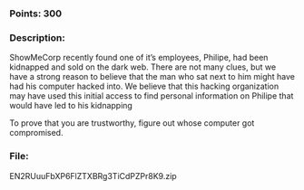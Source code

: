 ### Points: 300

### Description: 

ShowMeCorp recently found one of it’s employees, Philipe, had been kidnapped and sold on the dark web. There are not many clues, but we have a strong reason to believe that the man who sat next to him might have had his computer hacked into. We believe that this hacking organization may have used this initial access to find personal information on Philipe that would have led to his kidnapping

To prove that you are trustworthy, figure out whose computer got compromised.

### File: 

EN2RUuuFbXP6FlZTXBRg3TiCdPZPr8K9.zip
